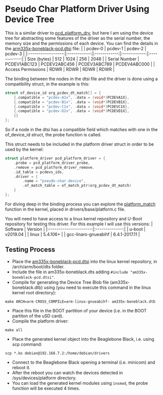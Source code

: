 # Pseudo Char Platform Driver Using Device Tree
This is a similar driver to [pcd_platform_drv](../pcd_platform_drv), but here I am using the device tree for abstracting some features of the driver as the serial number, the memory size and the permissions of each device. You can find the details in the [arm335x-boneblack-pcd.dtsi](arm335x-boneblack-pcd.dtsi) file:
|                    | pcdev-0      | pcdev-1      | pcdev-2      | pcdev-3      |
|:------------------:|:------------:|:------------:|:------------:|:------------:|
| Size (bytes)       | 512          | 1024         | 256          | 2048         |
| Serial Number      | PCDEV1ABC123 | PCDEV2ABC456 | PCDEV3ABC789 | PCDEV4ABC000 |
| Access Permissions | RDWR         | RDWR         | RDWR         | RDWR         |

The binding between the nodes in the dtsi file and the driver is done using a compatibility struct, in the example is this:
```c
struct of_device_id org_pcdev_dt_match[] = {
    {.compatible = "pcdev-A1x", .data = (void*)PCDEVA1X},
    {.compatible = "pcdev-B1x", .data = (void*)PCDEVB1X},
    {.compatible = "pcdev-C1x", .data = (void*)PCDEVC1X},
    {.compatible = "pcdev-D1x", .data = (void*)PCDEVD1X},
    {}
};
```

So if a node in the dtsi has a compatible field which matches with one in the of_device_id struct, the probe function is called.

This struct needs to be included in the platform driver struct in order to be used by the kernel:
```c
struct platform_driver pcd_platform_driver = {
    .probe = pcd_platform_driver_probe,
    .remove = pcd_platform_driver_remove,
    .id_table = pcdevs_ids,
    .driver = {
        .name = "pseudo-char-device",
        .of_match_table = of_match_ptr(org_pcdev_dt_match)
    }
};
```

For diving deep in the binding process you can explore the [platform_match](https://elixir.bootlin.com/linux/latest/source/drivers/base/platform.c#L1335) function in the kernel, placed in drivers/base/platform.c file.

You will need to have access to a linux kernel repository and U-Boot repository for testing this driver. For this example I will use this versions:
| Software               | Version        |
|:----------------------:|:--------------:|
| u-boot                 | v2019.04       |
| linux                  | 5.4.106+       |
| gcc-linaro-gnueabihf   | 6.4.1-2017.11  |

## Testing Process
- Place the [am335x-boneblack-pcd.dtsi](am335x-boneblack-pcd.dtsi) into the linux kernel repository, in /arch/arm/boot/dts folder.
- Include the file in am335x-boneblack.dts adding ```#include "am335x-boneblack-pcd.dtsi"```.
- Compile for generating the Device Tree Blob file (am335x-boneblack.dtb) using (you need to execute this command in the linux kernel root directory):
```console
make ARCH=arm CROSS_COMPILE=arm-linux-gnueabihf- am335x-boneblack.dtb
```
- Place this file in the BOOT partition of your device (i.e. in the BOOT partiton of the uSD card).
- Compile the platform driver:
```console
make all
```
- Place the generated kernel object into the Beaglebone Black, i.e. using scp command:
```console
scp *.ko debian@192.168.7.2:/home/debian/drivers
```
- Connect to the Beaglebone Black opening a terminal (i.e. minicom) and reboot it.
- After the reboot you can watch the devices detected in /sys/devices/platform directory.
- You can load the generated kernel modules using ```ìnsmod```, the probe function will be executed 4 times.
